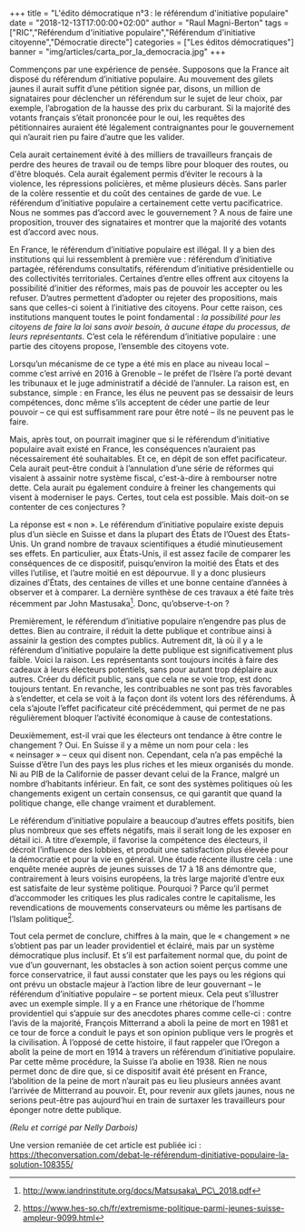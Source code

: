 +++
title = "L'édito démocratique n°3 : le référendum d'initiative populaire"
date = "2018-12-13T17:00:00+02:00"
author = "Raul Magni-Berton"
tags = ["RIC","Référendum d'initiative populaire","Référendum d'initiative citoyenne","Démocratie directe"]
categories = ["Les éditos démocratiques"]
banner = "img/articles/carta_por_la_democracia.jpg"
+++

Commençons par une expérience de pensée. Supposons que la France ait
disposé du référendum d’initiative populaire. Au mouvement des gilets
jaunes il aurait suffit d’une pétition signée par, disons, un million de
signataires pour déclencher un référendum sur le sujet de leur choix,
par exemple, l’abrogation de la hausse des prix du carburant. Si la
majorité des votants français s’était prononcée pour le oui, les
requêtes des pétitionnaires auraient été légalement contraignantes pour
le gouvernement qui n’aurait rien pu faire d’autre que les valider.

Cela aurait certainement évité à des milliers de travailleurs français
de perdre des heures de travail ou de temps libre pour bloquer des
routes, ou d'être bloqués. Cela aurait également permis d’éviter le
recours à la violence, les répressions policières, et même plusieurs
décès. Sans parler de la colère ressentie et du coût des centaines de
garde de vue. Le référendum d’initiative populaire a certainement cette
vertu pacificatrice. Nous ne sommes pas d’accord avec le gouvernement ?
A nous de faire une proposition, trouver des signataires et montrer que
la majorité des votants est d’accord avec nous.

En France, le référendum d’initiative populaire est illégal. Il y a bien
des institutions qui lui ressemblent à première vue : référendum
d’initiative partagée, référendums consultatifs, référendum d’initiative
présidentielle ou des collectivités territoriales. Certaines d’entre
elles offrent aux citoyens la possibilité d’initier des réformes, mais
pas de pouvoir les accepter ou les refuser. D’autres permettent
d’adopter ou rejeter des propositions, mais sans que celles-ci soient à
l’initiative des citoyens. Pour cette raison, ces institutions manquent
toutes le point fondamental : *la possibilité pour les citoyens de faire
la loi sans avoir besoin, à aucune étape du processus, de leurs
représentants*. C’est cela le référendum d’initiative populaire : une
partie des citoyens propose, l’ensemble des citoyens vote.

Lorsqu’un mécanisme de ce type a été mis en place au niveau local –
comme c’est arrivé en 2016 à Grenoble – le préfet de l’Isère l’a porté
devant les tribunaux et le juge administratif a décidé de l’annuler. La
raison est, en substance, simple : en France, les élus ne peuvent pas se
dessaisir de leurs compétences, donc même s’ils acceptent de céder une
partie de leur pouvoir – ce qui est suffisamment rare pour être noté –
ils ne peuvent pas le faire.

Mais, après tout, on pourrait imaginer que si le référendum d’initiative
populaire avait existé en France, les conséquences n’auraient pas
nécessairement été souhaitables. Et ce, en dépit de son effet
pacificateur. Cela aurait peut-être conduit à l’annulation d’une série
de réformes qui visaient à assainir notre système fiscal, c'est-à-dire à
rembourser notre dette. Cela aurait pu également conduire à freiner les
changements qui visent à moderniser le pays. Certes, tout cela est
possible. Mais doit-on se contenter de ces conjectures ?

La réponse est « non ». Le référendum d’initiative populaire existe
depuis plus d’un siècle en Suisse et dans la plupart des États de
l’Ouest des États-Unis. Un grand nombre de travaux scientifiques a
étudié minutieusement ses effets. En particulier, aux États-Unis, il est
assez facile de comparer les conséquences de ce dispositif,
puisqu’environ la moitié des États et des villes l’utilise, et l’autre
moitié en est dépourvue. Il y a donc plusieurs dizaines d’États, des
centaines de villes et une bonne centaine d’années à observer et à
comparer. La dernière synthèse de ces travaux a été faite très récemment
par John Mastusaka[^1]. Donc, qu’observe-t-on ?

Premièrement, le référendum d’initiative populaire n’engendre pas plus
de dettes. Bien au contraire, il réduit la dette publique et contribue
ainsi à assainir la gestion des comptes publics. Autrement dit, là où il
y a le référendum d’initiative populaire la dette publique est
significativement plus faible. Voici la raison. Les représentants sont
toujours incités à faire des cadeaux à leurs électeurs potentiels, sans
pour autant trop déplaire aux autres. Créer du déficit public, sans que
cela ne se voie trop, est donc toujours tentant. En revanche, les
contribuables ne sont pas très favorables à s’endetter, et cela se voit
à la façon dont ils votent lors des référendums. À cela s’ajoute l’effet
pacificateur cité précédemment, qui permet de ne pas régulièrement
bloquer l’activité économique à cause de contestations.

Deuxièmement, est-il vrai que les électeurs ont tendance à être contre
le changement ? Oui. En Suisse il y a même un nom pour cela : les
« neinsager » – ceux qui disent non. Cependant, cela n’a pas empêché la
Suisse d’être l’un des pays les plus riches et les mieux organisés du
monde. Ni au PIB de la Californie de passer devant celui de la France,
malgré un nombre d’habitants inférieur. En fait, ce sont des systèmes
politiques où les changements exigent un certain consensus, ce qui
garantit que quand la politique change, elle change vraiment et
durablement.

Le référendum d’initiative populaire a beaucoup d’autres effets
positifs, bien plus nombreux que ses effets négatifs, mais il serait
long de les exposer en détail ici. A titre d’exemple, il favorise la
compétence des électeurs, il décroit l’influence des lobbies, et produit
une satisfaction plus élevée pour la démocratie et pour la vie en
général. Une étude récente illustre cela : une enquête menée auprès de
jeunes suisses de 17 à 18 ans démontre que, contrairement à leurs
voisins européens, la très large majorité d’entre eux est satisfaite de
leur système politique. Pourquoi ? Parce qu’il permet d’accommoder les
critiques les plus radicales contre le capitalisme, les revendications
de mouvements conservateurs ou même les partisans de l’Islam
politique[^2].

Tout cela permet de conclure, chiffres à la main, que le « changement »
ne s’obtient pas par un leader providentiel et éclairé, mais par un
système démocratique plus inclusif. Et s’il est parfaitement normal que,
du point de vue d’un gouvernant, les obstacles à son action soient perçus
comme une force conservatrice, il faut aussi constater que les pays ou
les régions qui ont prévu un obstacle majeur à l’action libre de leur
gouvernant – le référendum d’initiative populaire – se portent mieux.
Cela peut s’illustrer avec un exemple simple. Il y a en France une
rhétorique de l’homme providentiel qui s’appuie sur des anecdotes
phares comme celle-ci : contre l’avis de la majorité, François
Mitterrand a aboli la peine de mort en 1981 et ce tour de force a
conduit le pays et son opinion publique vers le progrès et la
civilisation. À l’opposé de cette histoire, il faut rappeler que
l’Oregon a abolit la peine de mort en 1914 à travers un référendum
d’initiative populaire. Par cette même procédure, la Suisse l’a abolie
en 1938. Rien ne nous permet donc de dire que, si ce dispositif avait
été présent en France, l’abolition de la peine de mort n’aurait pas eu
lieu plusieurs années avant l’arrivée de Mitterrand au pouvoir. Et, pour
revenir aux gilets jaunes, nous ne serions peut-être pas aujourd’hui en
train de surtaxer les travailleurs pour éponger notre dette publique.

*(Relu et corrigé par Nelly Darbois)*

Une version remaniée de cet article est publiée ici : https://theconversation.com/debat-le-référendum-dinitiative-populaire-la-solution-108355/

[^1]: http://www.iandrinstitute.org/docs/Matsusaka\_PC\_2018.pdf

[^2]: https://www.hes-so.ch/fr/extremisme-politique-parmi-jeunes-suisse-ampleur-9099.html

